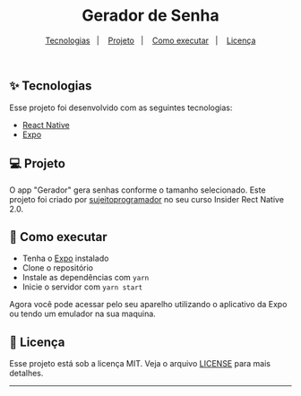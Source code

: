 <h1 align="center">
  Gerador de Senha
</h1>

<p align="center">
  <a href="#-tecnologias">Tecnologias</a>&nbsp;&nbsp;&nbsp;|&nbsp;&nbsp;&nbsp;
  <a href="#-projeto">Projeto</a>&nbsp;&nbsp;&nbsp;|&nbsp;&nbsp;&nbsp;
  <a href="#-como-executar">Como executar</a>&nbsp;&nbsp;&nbsp;|&nbsp;&nbsp;&nbsp;
  <a href="#-licença">Licença</a>
</p>

<br>


## ✨ Tecnologias

Esse projeto foi desenvolvido com as seguintes tecnologias:

- [React Native](https://reactnative.dev/)
- [Expo](https://expo.io/)

## 💻 Projeto

O app "Gerador" gera senhas conforme o tamanho selecionado. Este projeto foi criado por [sujeitoprogramador](https://www.instagram.com/sujeitoprogramador/) no seu curso Insider Rect Native 2.0.

## 🚀 Como executar

- Tenha o [Expo](https://expo.io/) instalado
- Clone o repositório
- Instale as dependências com `yarn`
- Inicie o servidor com `yarn start`

Agora você pode acessar pelo seu aparelho utilizando o aplicativo da Expo ou tendo um emulador na sua maquina.

## 📄 Licença

Esse projeto está sob a licença MIT. Veja o arquivo [LICENSE](LICENSE.md) para mais detalhes.

---
